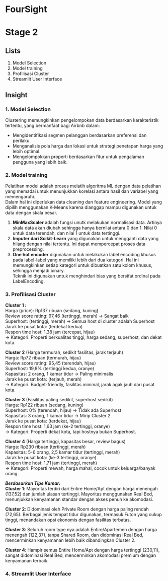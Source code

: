 # FourSight

# Stage 2

## Lists
1. Model Selection 
2. Model training  
3. Profilisasi Cluster  
4. Streamlit User Interface  


## Insight  
### 1. Model Selection<br>
Clustering memungkinkan pengelompokan data berdasarkan karakteristik tertentu, yang bermanfaat bagi Airbnb dalam:  
- Mengidentifikasi segmen pelanggan berdasarkan preferensi dan perilaku.  
- Menganalisis pola harga dan lokasi untuk strategi penetapan harga yang lebih optimal.  
- Mengelompokkan properti berdasarkan fitur untuk pengalaman pengguna yang lebih baik.  



### 2. Model training <br>
Pelatihan model adalah proses melatih algoritma ML dengan data pelatihan yang memadai untuk menunjukkan korelasi antara hasil dan variabel yang memengaruhi.  
Dalam hal ini diperlukan data cleaning dan feature engineering. Model yang dipilih menggunakan K-Means karena dianggap mampu digunakan untuk data dengan skala besar.


1. **MinMaxScaler** adalah fungsi unutk melakukan normalisasi data. Artinya skala data akan diubah sehingga hanya bernilai antara 0 dan 1. Nilai 0 untuk data terendah, dan nilai 1 untuk data tertinggi.  
2. **Imputer dari Scikit-Learn** yang digunakan untuk mengganti data yang hilang dengan nilai tertentu. Ini dapat mempercepat proses data preprocessing.  
3. **One hot encoder** digunakan untuk melakukan label encoding khusus pada label-label yang memiliki lebih dari dua kategori. Hal ini memungkinkan setiap kategori untuk dibuatkan satu kolom khusus, sehingga menjadi binary.  
Teknik ini digunakan untuk menghindari bias yang bersifat ordinal pada LabelEncoding.  


### 3. Profilisasi Cluster<br>

**Cluster 1 :** <br>
Harga (price): Rp137 ribuan (sedang, kuning)<br>
Review score rating: 97,46 (tertinggi, merah) → Sangat baik<br>
Superhost: (tertinggi, merah) → Semua host di cluster adalah Superhost<br>
Jarak ke pusat kota:  (terdekat kedua)<br>
Respon time host: 1,38 jam (tercepat, hijau)<br>
→ Kategori: Properti berkualitas tinggi, harga sedang, superhost, dan dekat kota.<br>

**Cluster 2** (Harga termurah, sedikit fasilitas, jarak terjauh)<br>
Harga: Rp72 ribuan (termurah, hijau)<br>
Review score rating: 95,45 (terendah, hijau)<br>
Superhost: 19,8% (tertinggi kedua, oranye)<br>
Kapasitas: 2 orang, 1 kamar tidur → Paling minimalis<br>
Jarak ke pusat kota:  (terjauh, merah)<br>
→ Kategori: Budget-friendly, fasilitas minimal, jarak agak jauh dari pusat kota.<br>


**Cluster 3** (Fasilitas paling sedikit, superhost sedikit)<br>
Harga: Rp122 ribuan (sedang, kuning)<br>
Superhost: 0% (terendah, hijau) → Tidak ada Superhost<br>
Kapasitas: 3 orang, 1 kamar tidur → Mirip Cluster 2<br>
Jarak ke pusat kota:  (terdekat, hijau)<br>
Respon time host: 1,63 jam (ke-2 tertinggi, oranye)<br>
→ Kategori: Properti dekat kota, tapi hostnya bukan Superhost.<br>


**Cluster 4** (Harga tertinggi, kapasitas besar, review bagus)<br>
Harga: Rp230 ribuan (tertinggi, merah)<br>
Kapasitas: 5-6 orang, 2,5 kamar tidur (tertinggi, merah)<br>
Jarak ke pusat kota: (ke-3 tertinggi, oranye)<br>
Respon time host: 1,71 jam (tertinggi, merah)<br>
→ Kategori: Properti mewah, harga mahal, cocok untuk keluarga/banyak orang.<br>

***Berdasarkan Tipe Kamar:*<br>**
**Cluster 1**: Mayoritas terdiri dari Entire Home/Apt dengan harga menengah (137,52) dan jumlah ulasan tertinggi. Mayoritas menggunakan Real Bed, menunjukkan kenyamanan standar dengan akses penuh ke akomodasi.  

**Cluster 2**: Didominasi oleh Private Room dengan harga paling rendah (72,65). Berbagai jenis tempat tidur digunakan, termasuk Futon yang cukup tinggi, menandakan opsi ekonomis dengan fasilitas terbatas.


**Cluster 3**: Seluruh room type nya adalah Entire/Apartemen dengan harga menengah (122,37), tanpa Shared Room, dan didominasi Real Bed, mencerminkan kenyamanan lebih baik dibandingkan Cluster 2. 


**Cluster 4**: Hampir semua Entire Home/Apt dengan harga tertinggi (230,11), sangat didominasi Real Bed, mencerminkan akomodasi premium dengan kenyamanan terbaik.

### 4. Streamlit User Interface  <br>
